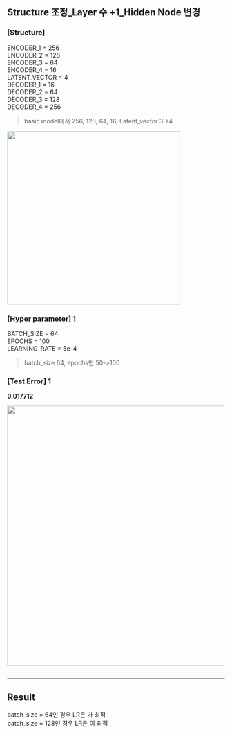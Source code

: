 ## Structure 조정_Layer 수 +1_Hidden Node 변경

### [Structure]
ENCODER_1 = 256 </br>
ENCODER_2 = 128 </br>
ENCODER_3 = 64 </br>
ENCODER_4 = 16 </br>
LATENT_VECTOR = 4 </br>
DECODER_1 = 16 </br>
DECODER_2 = 64 </br>
DECODER_3 = 128 </br>
DECODER_4 = 256 </br>

> basic model에서 256, 128, 64, 16, Latent_vector 3->4 </br>

<img src="https://github.com/park-sangeun/Advanced-ANN/assets/90459890/852c410e-24fd-4e8e-9915-4399a35c8e1b" width = "400">

### [Hyper parameter] 1
BATCH_SIZE = 64 </br>
EPOCHS = 100 </br>
LEARNING_RATE = 5e-4 </br>

> batch_size 64, epochs만 50->100 </br>
  
### [Test Error] 1
<b> 0.017712 </b>

<img src = "https://github.com/park-sangeun/Advanced-ANN/assets/90459890/adb8bba7-9fbf-4c06-a9ae-87cb3b566776" width = "600">

---


---

Result
---
batch_size = 64인 경우 LR은 가 최적 </br>
batch_size = 128인 경우 LR은 이 최적 </br>
